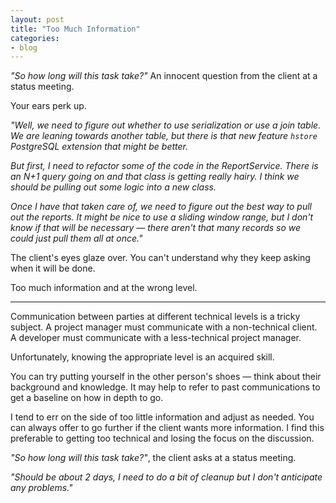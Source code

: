 ```yaml
---
layout: post
title: "Too Much Information"
categories:
- blog
---
```


*"So how long will this task take?"* An innocent question from the client at a 
status meeting.

Your ears perk up. 

*"Well, we need to figure out whether to use serialization or use a
join table. We are leaning towards another table, but there is that new feature
`hstore` PostgreSQL extension that might be better.*

*But first, I need to refactor some of the code in the ReportService. There is an
N+1 query going on and that class is getting really hairy. I think we should
be pulling out some logic into a new class.*

*Once I have that taken care of, we need to figure out the best way to pull
out the reports. It might be nice to use a sliding window range, but I don't
know if that will be necessary &mdash; there aren't that many records so we could just
pull them all at once."*

The client's eyes glaze over. You can't understand why they keep asking when it will be
done.

Too much information and at the wrong level.

---

Communication between parties at different technical levels is a tricky subject.
A project manager must communicate with a non-technical client. A developer must
communicate with a less-technical project manager.

Unfortunately, knowing the appropriate level is an acquired skill. 

You can try putting yourself in the other person's shoes &mdash; think about their 
background and knowledge. It may help to refer to past communications to get a baseline
on how in depth to go.

I tend to err on the side of too little information and adjust as needed. You can always
offer to go further if the client wants more information. I find this preferable to getting
too technical and losing the focus on the discussion.

*"So how long will this task take?"*, the client asks at a status meeting.

*"Should be about 2 days, I need to do a bit of cleanup but I don't anticipate any 
problems."*